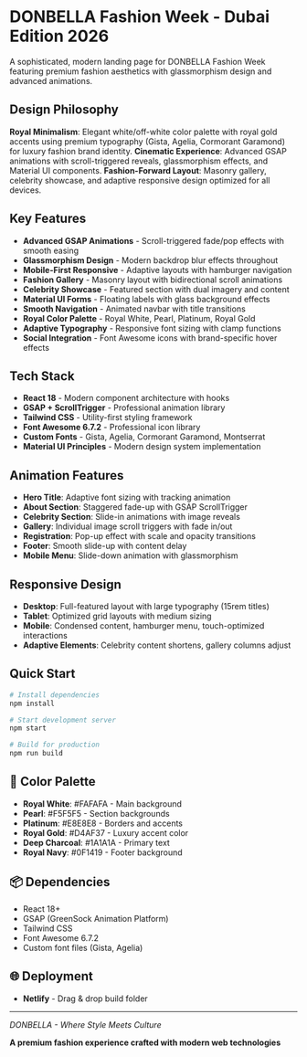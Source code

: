 # DONBELLA Fashion Week - Dubai Edition 2026

A sophisticated, modern landing page for DONBELLA Fashion Week featuring premium fashion aesthetics with glassmorphism design and advanced animations.

## Design Philosophy

**Royal Minimalism**: Elegant white/off-white color palette with royal gold accents using premium typography (Gista, Agelia, Cormorant Garamond) for luxury fashion brand identity. **Cinematic Experience**: Advanced GSAP animations with scroll-triggered reveals, glassmorphism effects, and Material UI components. **Fashion-Forward Layout**: Masonry gallery, celebrity showcase, and adaptive responsive design optimized for all devices.

## Key Features

- **Advanced GSAP Animations** - Scroll-triggered fade/pop effects with smooth easing
- **Glassmorphism Design** - Modern backdrop blur effects throughout
- **Mobile-First Responsive** - Adaptive layouts with hamburger navigation
- **Fashion Gallery** - Masonry layout with bidirectional scroll animations
- **Celebrity Showcase** - Featured section with dual imagery and content
- **Material UI Forms** - Floating labels with glass background effects
- **Smooth Navigation** - Animated navbar with title transitions
- **Royal Color Palette** - Royal White, Pearl, Platinum, Royal Gold
- **Adaptive Typography** - Responsive font sizing with clamp functions
- **Social Integration** - Font Awesome icons with brand-specific hover effects

## Tech Stack

- **React 18** - Modern component architecture with hooks
- **GSAP + ScrollTrigger** - Professional animation library
- **Tailwind CSS** - Utility-first styling framework
- **Font Awesome 6.7.2** - Professional icon library
- **Custom Fonts** - Gista, Agelia, Cormorant Garamond, Montserrat
- **Material UI Principles** - Modern design system implementation

## Animation Features

- **Hero Title**: Adaptive font sizing with tracking animation
- **About Section**: Staggered fade-up with GSAP ScrollTrigger
- **Celebrity Section**: Slide-in animations with image reveals
- **Gallery**: Individual image scroll triggers with fade in/out
- **Registration**: Pop-up effect with scale and opacity transitions
- **Footer**: Smooth slide-up with content delay
- **Mobile Menu**: Slide-down animation with glassmorphism

## Responsive Design

- **Desktop**: Full-featured layout with large typography (15rem titles)
- **Tablet**: Optimized grid layouts with medium sizing
- **Mobile**: Condensed content, hamburger menu, touch-optimized interactions
- **Adaptive Elements**: Celebrity content shortens, gallery columns adjust

## Quick Start

```bash
# Install dependencies
npm install

# Start development server
npm start

# Build for production
npm run build
```

## 🎨 Color Palette

- **Royal White**: #FAFAFA - Main background
- **Pearl**: #F5F5F5 - Section backgrounds
- **Platinum**: #E8E8E8 - Borders and accents
- **Royal Gold**: #D4AF37 - Luxury accent color
- **Deep Charcoal**: #1A1A1A - Primary text
- **Royal Navy**: #0F1419 - Footer background

## 📦 Dependencies

- React 18+
- GSAP (GreenSock Animation Platform)
- Tailwind CSS
- Font Awesome 6.7.2
- Custom font files (Gista, Agelia)

## 🌐 Deployment

- **Netlify** - Drag & drop build folder

---

*DONBELLA - Where Style Meets Culture*

**A premium fashion experience crafted with modern web technologies**
